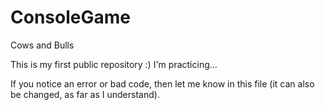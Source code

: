 # ConsoleGame
 Cows and Bulls

 This is my first public repository :)
 I'm practicing...

 If you notice an error or bad code, then let me know in this file (it can also be changed, as far as I understand).

